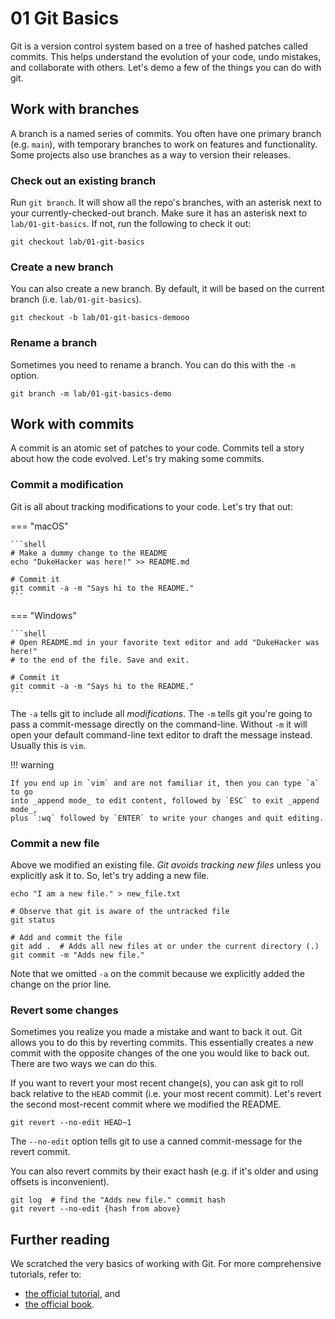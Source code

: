 # 01 Git Basics

Git is a version control system based on a tree of hashed patches called
commits. This helps understand the evolution of your code, undo mistakes, and
collaborate with others. Let's demo a few of the things you can do with git.

## Work with branches

A branch is a named series of commits. You often have one primary branch (e.g.
`main`), with temporary branches to work on features and functionality. Some
projects also use branches as a way to version their releases.

### Check out an existing branch

Run `git branch`. It will show all the repo's branches, with an asterisk next to
your currently-checked-out branch. Make sure it has an asterisk next to
`lab/01-git-basics`. If not, run the following to check it out:

```shell
git checkout lab/01-git-basics
```

### Create a new branch

You can also create a new branch. By default, it will be based on the current 
branch (i.e. `lab/01-git-basics`).

```shell
git checkout -b lab/01-git-basics-demooo
```

### Rename a branch

Sometimes you need to rename a branch. You can do this with the `-m` option.

```shell
git branch -m lab/01-git-basics-demo
```

## Work with commits

A commit is an atomic set of patches to your code. Commits tell a story 
about how the code evolved. Let's try making some commits.

### Commit a modification

Git is all about tracking modifications to your code. Let's try that out:

=== "macOS"

    ```shell
    # Make a dummy change to the README
    echo "DukeHacker was here!" >> README.md
    
    # Commit it
    git commit -a -m "Says hi to the README."
    ```

=== "Windows"

    ```shell
    # Open README.md in your favorite text editor and add "DukeHacker was here!" 
    # to the end of the file. Save and exit.
    
    # Commit it
    git commit -a -m "Says hi to the README."
    ```

The `-a` tells git to include all _modifications_. The `-m` tells git you're
going to pass a commit-message directly on the command-line. Without `-m` it
will open your default command-line text editor to draft the message instead.
Usually this is `vim`.

!!! warning

    If you end up in `vim` and are not familiar it, then you can type `a` to go 
    into _append mode_ to edit content, followed by `ESC` to exit _append mode_,
    plus `:wq` followed by `ENTER` to write your changes and quit editing.

### Commit a new file

Above we modified an existing file. _Git avoids tracking new files_ unless you
explicitly ask it to. So, let's try adding a new file.

```shell
echo "I am a new file." > new_file.txt

# Observe that git is aware of the untracked file
git status

# Add and commit the file
git add .  # Adds all new files at or under the current directory (.)
git commit -m "Adds new file."
```

Note that we omitted `-a` on the commit because we explicitly added the change
on the prior line.

### Revert some changes

Sometimes you realize you made a mistake and want to back it out. Git allows you
to do this by reverting commits. This essentially creates a new commit with the
opposite changes of the one you would like to back out. There are two ways we
can do this.

If you want to revert your most recent change(s), you can ask git to roll back
relative to the `HEAD` commit (i.e. your most recent commit). Let's revert the
second most-recent commit where we modified the README.

```shell
git revert --no-edit HEAD~1
```

The `--no-edit` option tells git to use a canned commit-message for the revert
commit.

You can also revert commits by their exact hash (e.g. if it's older and using
offsets is inconvenient).

```shell
git log  # find the "Adds new file." commit hash
git revert --no-edit {hash from above}
```

## Further reading

We scratched the very basics of working with Git. For more comprehensive 
tutorials, refer to:

- [the official tutorial](https://git-scm.com/docs/gittutorial), and
- [the official book](https://git-scm.com/book/en/v2).
